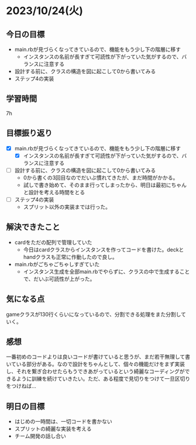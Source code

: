 # 2023/10/24(火)

## 今日の目標
- main.rbが見づらくなってきているので、機能をもう少し下の階層に移す
  - インスタンスの名前が長すぎて可読性が下がっていた気がするので、バランスに注意する
- 設計する前に、クラスの構造を図に起こして0から書いてみる
- ステップ4の実装

## 学習時間
7h

## 目標振り返り
* [x] main.rbが見づらくなってきているので、機能をもう少し下の階層に移す
  * [x] インスタンスの名前が長すぎて可読性が下がっていた気がするので、バランスに注意する
* [ ] 設計する前に、クラスの構造を図に起こして0から書いてみる
  * 0から書くの3回目なのでだいぶ慣れてきたが、まだ時間がかかる。
  * 試しで書き始めて、そのまま行ってしまったから、明日は最初にちゃんと設計を考える時間をとる
* [ ] ステップ4の実装
  * スプリット以外の実装までは行った。

## 解決できたこと
- cardをただの配列で管理していた
  - 今日はcardクラスからインスタンスを作ってコードを書けた。deckとhandクラスも正常に作動したので良し。
- main.rbがごちゃごちゃしすぎていた
  - インスタンス生成を全部main.rbでやらずに、クラスの中で生成することで、だいぶ可読性が上がった。

## 気になる点
gameクラスが130行くらいになっているので、分割できる処理をまた分割していく。

## 感想
一番初めのコードよりは良いコードが書けていると思うが、まだ若干無理して書いている部分がある。なので設計をちゃんとして、個々の機能だけをまず実装し、それを繋ぎ合わせたらもうできあがっているという綺麗なコーディングができるように訓練を続けていきたい。ただ、ある程度で見切りをつけて一旦区切りをつけねば...

## 明日の目標
- はじめの一時間は、一切コードを書かない
- スプリットの綺麗な実装を考える
- チーム開発の話し合い